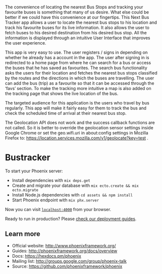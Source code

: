 
The convenience of locating the nearest Bus Stops and tracking your favourite buses
is something that many of us desire. What else could be better if we could have this
convenience at our fingertips. This Next Bus Tracker app allows a user to locate the
nearest bus stops to his location and track his favourite buses for its live information.
It also allows the user to fetch buses to his desired destination from his desired bus
stop. All the information is displayed through an intuitive User Interface that improves
the user experience.

This app is very easy to use. The user registers / signs in depending on whether he
already has a account in the app. The user after signing in is redirected to a home
page from where he can search for a bus or access the buses that he has saved as
favourites. The search bus functionality asks the users for their location and fetches
the nearest bus stops classified by the routes and the directions in which the buses
are travelling. The user can add the bus (trip) as a favourite so that it can be accessed
through the ‘favs’ section. To make the tracking more intuitive a map is also added on
the tracking page that shows the live location of the bus.

The targeted audience for this application is the users who travel by bus regularly. This
app will make it fairly easy for them to track the bus and check the scheduled time of
arrival at their nearest bus stop. 

The Geolocation API does not work and the success callback functions are not
called. So it is better to override the geolocation sensor settings inside Google
Chrome or set the geo.wifi.uri in about:config settings in Mozilla Firefox to:
https://location.services.mozilla.com/v1/geolocate?key=test . 


# Bustracker

To start your Phoenix server:

  * Install dependencies with `mix deps.get`
  * Create and migrate your database with `mix ecto.create && mix ecto.migrate`
  * Install Node.js dependencies with `cd assets && npm install`
  * Start Phoenix endpoint with `mix phx.server`

Now you can visit [`localhost:4000`](http://localhost:4000) from your browser.

Ready to run in production? Please [check our deployment guides](http://www.phoenixframework.org/docs/deployment).

## Learn more

  * Official website: http://www.phoenixframework.org/
  * Guides: http://phoenixframework.org/docs/overview
  * Docs: https://hexdocs.pm/phoenix
  * Mailing list: http://groups.google.com/group/phoenix-talk
  * Source: https://github.com/phoenixframework/phoenix
